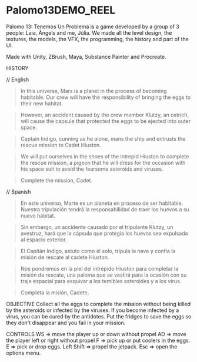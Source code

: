 # Palomo13DEMO_REEL
Palomo 13: Tenemos Un Problema is a game developed by a group of 3 people: Laia, Àngels and me, Júlia. We made all the level design, the textures, the models, the VFX, the programming, the history and part of the UI.

Made with Unity, ZBrush, Maya, Substance Painter and Procreate.

HISTORY

// English
> In this universe, Mars is a planet in the process of becoming habitable. Our crew will have the responsibility of bringing the eggs to their new habitat.

> However, an accident caused by the crew member Klutzy, an ostrich, will cause the capsule that protected the eggs to be ejected into outer space.

> Captain Indigo, cunning as he alone, mans the ship and entrusts the rescue mission to Cadet Hiuston.

> We will put ourselves in the shoes of the intrepid Hiuston to complete the rescue mission, a pigeon that he will dress for the occasion with his space suit to avoid the fearsome asteroids and viruses.

> Complete the mission, Cadet.

// Spanish
> En este universo, Marte es un planeta en proceso de ser habitable. Nuestra tripulación tendrá la responsabilidad de traer los huevos a su nuevo hábitat.

> Sin embargo, un accidente causado por el tripulante Klutzy, un avestruz, hará que la cápsula que protegía los huevos sea expulsada al espacio exterior.

> El Capitán Indigo, astuto como él solo, tripula la nave y confia la misión de rescate al cadete Hiuston.

> Nos pondremos en la piel del intrépido Hiuston para completar la misión de rescate, una paloma que se vestirá para la ocasión con su traje espacial para esquivar a los temibles asteroides y a los virus.

> Completa la misión, Cadete.

OBJECTIVE
Collect all the eggs to complete the mission without being killed by the asteroids or infected by the viruses. 
If you become infected by a virus, you can be cured by the antidotes. 
Put the fridges to save the eggs so they don't disappear and you fail in your mission.

CONTROLS
WS => move the player up or down without propel
AD => move the player left or right without propel
F => pick up or put coolers in the eggs.
E => pick or drop eggs.
Left Shift => propel the jetpack.
Esc => open the options menu.

